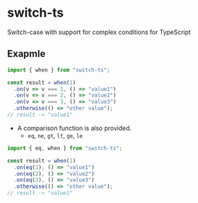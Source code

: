 # switch-ts
Switch-case with support for complex conditions for TypeScript

## Exapmle

```typescript
import { when } from "switch-ts";

const result = when(1)
  .on(v => v === 1, () => "value1")
  .on(v => v === 2, () => "value2")
  .on(v => v === 3, () => "value3")
  .otherwise(() => "other value");
// result -> "value1"
```

- A comparison function is also provided.
  - `eq`, `ne`, `gt`, `lt`, `ge`, `le`

```typescript
import { eq, when } from "switch-ts";

const result = when(1)
  .on(eq(1), () => "value1")
  .on(eq(2), () => "value2")
  .on(eq(3), () => "value3")
  .otherwise(() => "other value");
// result -> "value1"
```
